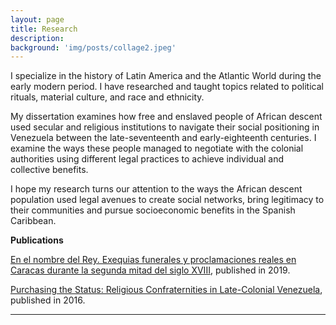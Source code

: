 ```yaml
---
layout: page
title: Research
description:
background: 'img/posts/collage2.jpeg'
---
```

I specialize in the history of Latin America and the Atlantic World during the early modern period. I have researched and taught topics related to political rituals, material culture, and race and ethnicity.

My dissertation examines how free and enslaved people of African descent used secular and religious institutions to navigate their social positioning in Venezuela between the late-seventeenth and early-eighteenth centuries. I examine the ways these people managed to negotiate with the colonial authorities using different legal practices to achieve individual and collective benefits.

I hope my research turns our attention to the ways the African descent population used legal avenues to create social networks, bring legitimacy to their communities and pursue socioeconomic benefits in the Spanish Caribbean.  

**Publications**

[En el nombre del Rey. Exequias funerales y proclamaciones reales en Caracas durante la segunda mitad del siglo XVIII](https://www.academia.edu/40245233/En_el_nombre_del_Rey_Exequias_funerales_y_proclamaciones_reales_en_Caracas_durante_la_segunda_mitad_del_siglo_XVIII), published in 2019.

[Purchasing the Status: Religious Confraternities in Late-Colonial Venezuela](https://www.academia.edu/28109940/Purchasing_the_Status_Religious_Confraternities_in_Late_Colonial_Venezuela), published in 2016.

---

